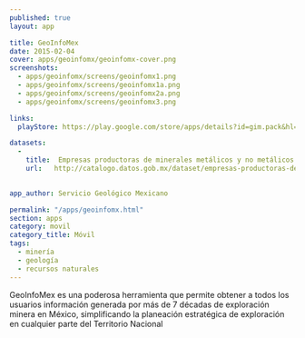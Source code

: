 ```yaml
---
published: true
layout: app

title: GeoInfoMex
date: 2015-02-04
cover: apps/geoinfomx/geoinfomx-cover.png
screenshots:
  - apps/geoinfomx/screens/geoinfomx1.png
  - apps/geoinfomx/screens/geoinfomx1a.png
  - apps/geoinfomx/screens/geoinfomx2a.png
  - apps/geoinfomx/screens/geoinfomx3.png

links:
  playStore: https://play.google.com/store/apps/details?id=gim.pack&hl=es_419

datasets:
  -
    title:  Empresas productoras de minerales metálicos y no metálicos
    url:   http://catalogo.datos.gob.mx/dataset/empresas-productoras-de-minerales-metalicos-y-no-metalicos-embajadas-instituciones-superiores-s

 
app_author: Servicio Geológico Mexicano

permalink: "/apps/geoinfomx.html"
section: apps
category: movil
category_title: Móvil
tags:
  - minería
  - geología
  - recursos naturales
---
```


GeoInfoMex es una poderosa herramienta que permite obtener a todos los usuarios información generada por más de 7 décadas de exploración minera en México, simplificando la planeación estratégica de exploración en cualquier parte del Territorio Nacional